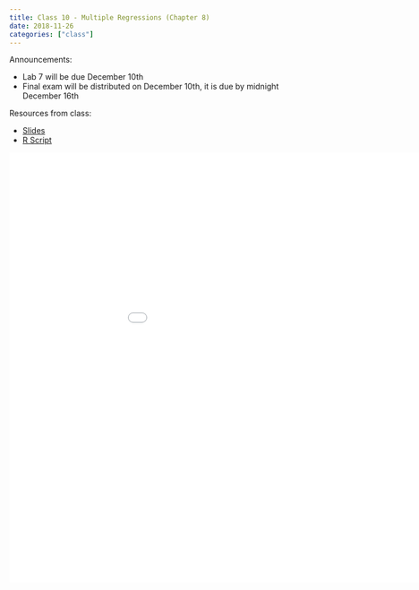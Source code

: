 ```yaml
---
title: Class 10 - Multiple Regressions (Chapter 8)
date: 2018-11-26
categories: ["class"]
---
```


Announcements:

* Lab 7 will be due December 10th
* Final exam will be distributed on December 10th, it is due by midnight December 16th

Resources from class:

* [Slides](/slides/2018-11-26-Multiple_Regression.html)
* [R Script](https://raw.githubusercontent.com/jbryer/CRJ504Fall2018/master/R/2018-11-26.R)

<!--more-->

<iframe src="/slides/2018-11-26-Multiple_Regression.html#1" width="1024px" height="768px"  frameborder="0" allowfullscreen>
</iframe>
